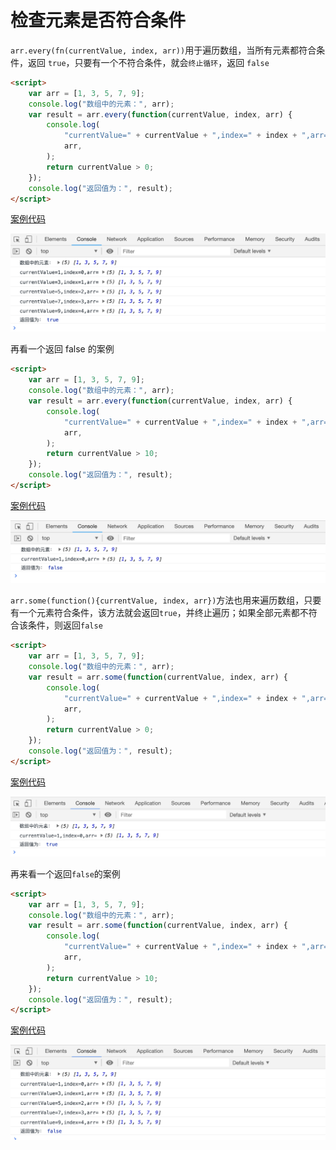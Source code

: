 # 检查元素是否符合条件

`arr.every(fn(currentValue, index, arr))`用于遍历数组，当所有元素都符合条件，返回 `true`，只要有一个不符合条件，就会`终止循环`，返回 `false`

```html
<script>
    var arr = [1, 3, 5, 7, 9];
    console.log("数组中的元素：", arr);
    var result = arr.every(function(currentValue, index, arr) {
        console.log(
            "currentValue=" + currentValue + ",index=" + index + ",arr=",
            arr,
        );
        return currentValue > 0;
    });
    console.log("返回值为：", result);
</script>
```

[案例代码](./demo/demo01.html)

![](./images/01.png)

再看一个返回 false 的案例

```html
<script>
    var arr = [1, 3, 5, 7, 9];
    console.log("数组中的元素：", arr);
    var result = arr.every(function(currentValue, index, arr) {
        console.log(
            "currentValue=" + currentValue + ",index=" + index + ",arr=",
            arr,
        );
        return currentValue > 10;
    });
    console.log("返回值为：", result);
</script>
```

[案例代码](./demo/demo02.html)

![](./images/02.png)

`arr.some(function(){currentValue, index, arr})`方法也用来遍历数组，只要有一个元素符合条件，该方法就会返回`true`，并终止遍历；如果全部元素都不符合该条件，则返回`false`

```html
<script>
    var arr = [1, 3, 5, 7, 9];
    console.log("数组中的元素：", arr);
    var result = arr.some(function(currentValue, index, arr) {
        console.log(
            "currentValue=" + currentValue + ",index=" + index + ",arr=",
            arr,
        );
        return currentValue > 0;
    });
    console.log("返回值为：", result);
</script>
```

[案例代码](./demo/demo03.html)

![](./images/03.png)

再来看一个返回`false`的案例

```html
<script>
    var arr = [1, 3, 5, 7, 9];
    console.log("数组中的元素：", arr);
    var result = arr.some(function(currentValue, index, arr) {
        console.log(
            "currentValue=" + currentValue + ",index=" + index + ",arr=",
            arr,
        );
        return currentValue > 10;
    });
    console.log("返回值为：", result);
</script>
```

[案例代码](./demo/demo04.html)

![](./images/04.png)
